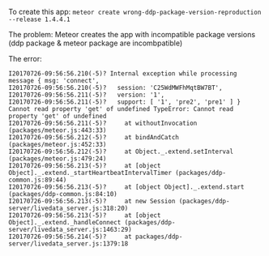 To create this app: `meteor create wrong-ddp-package-version-reproduction --release 1.4.4.1`

The problem: Meteor creates the app with incompatible package versions (ddp package & meteor package are incombpatible)

The error: 
```
I20170726-09:56:56.210(-5)? Internal exception while processing message { msg: 'connect',
I20170726-09:56:56.210(-5)?   session: 'C25WdMWFhMqtBW7BT',
I20170726-09:56:56.211(-5)?   version: '1',
I20170726-09:56:56.211(-5)?   support: [ '1', 'pre2', 'pre1' ] } Cannot read property 'get' of undefined TypeError: Cannot read property 'get' of undefined
I20170726-09:56:56.211(-5)?     at withoutInvocation (packages/meteor.js:443:33)
I20170726-09:56:56.212(-5)?     at bindAndCatch (packages/meteor.js:452:33)
I20170726-09:56:56.212(-5)?     at Object._.extend.setInterval (packages/meteor.js:479:24)
I20170726-09:56:56.213(-5)?     at [object Object]._.extend._startHeartbeatIntervalTimer (packages/ddp-common.js:89:44)
I20170726-09:56:56.213(-5)?     at [object Object]._.extend.start (packages/ddp-common.js:84:10)
I20170726-09:56:56.213(-5)?     at new Session (packages/ddp-server/livedata_server.js:318:20)
I20170726-09:56:56.213(-5)?     at [object Object]._.extend._handleConnect (packages/ddp-server/livedata_server.js:1463:29)
I20170726-09:56:56.214(-5)?     at packages/ddp-server/livedata_server.js:1379:18
```